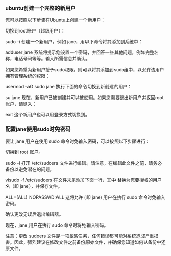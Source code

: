 ### ubuntu创建一个完整的新用户
您可以按照以下步骤在Ubuntu上创建一个新用户：

切换到root账户（超级用户）：

sudo -i
创建一个新用户，例如 jane，用以下命令将其添加到系统中：

adduser jane
系统将提示您设置一个密码，并回答一些其他问题，例如完整名称，电话号码等等。输入所需信息并确认。

如果您希望为新用户授予sudo权限，则可以将其添加到sudo组中，以允许该用户拥有管理系统的权限：

usermod -aG sudo jane
执行下面的命令切换到新创建的用户：

su jane
现在，新用户已被创建并可以被使用。如果您需要退出新用户并返回root账户，请键入：

exit
这个新用户也可以用登录方式切换到。

### 配置jane使用sudo时免密码
要让 jane 用户在使用 sudo 命令时免输入密码，可以按照以下步骤进行：

切换到 root 账户。

sudo -i
打开 /etc/sudoers 文件进行编辑。请注意，在编辑此文件之前，请务必备份以避免潜在的问题。

visudo -f /etc/sudoers
在文件末尾添加下面一行，其中 <username> 替换为您要授权的用户名（即 jane），并保存文件。

<username> ALL=(ALL) NOPASSWD:ALL
这将允许 <username> (即 jane) 用户在执行 sudo 命令时免输入密码。

确认更改无误后退出编辑器。

现在，jane 用户在执行 sudo 命令时将免输入密码。

注意：更改 sudoers 文件是一项敏感任务，任何错误都可能对系统造成严重损害。因此，强烈建议在修改文件之前备份原始文件，并确保您知道如何从备份中还原文件。